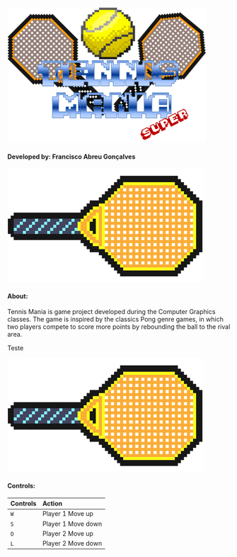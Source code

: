 ![alt text](https://github.com/Francis1408/TennisMania/blob/main/bin/Debug/GameLogo.png)

#### Developed by: Francisco Abreu Gonçalves


![alt text](https://github.com/Francis1408/TennisMania/blob/main/bin/Debug/RacketSelect.png)
#### About:

Tennis Mania is game project developed during the Computer Graphics classes. The game is inspired by the classics Pong genre games, in which two players compete to score more points by rebounding the ball to the rival area.

<p> Teste </p>

![alt text](https://github.com/Francis1408/TennisMania/blob/main/bin/Debug/RacketSelect.png)
#### Controls:

| Controls | Action            |
|----------|:------------------|
| `W`      |Player 1 Move up   |
| `S`      |Player 1 Move down |
| `O`      |Player 2 Move up   |
| `L`      |Player 2 Move down |
